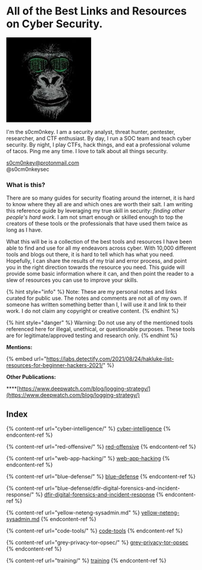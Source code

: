 # All of the Best Links and Resources on Cyber Security.

![](.gitbook/assets/proxy-image.jpeg)

I'm the s0cm0nkey. I am a security analyst, threat hunter, pentester, researcher, and CTF enthusiast. By day, I run a SOC team and teach cyber security. By night, I play CTFs, hack things, and eat a professional volume of tacos. Ping me any time. I love to talk about all things security.&#x20;

s0cm0nkey@protonmail.com\
@s0cm0nkeysec

### What is this?

There are so many guides for security floating around the internet, it is hard to know where they all are and which ones are worth their salt. I am writing this reference guide by leveraging my true skill in security: _finding other people's hard work_. I am not smart enough or skilled enough to top the creators of these tools or the professionals that have used them twice as long as I have.&#x20;

What this will be is a collection of the best tools and resources I have been able to find and use for all my endeavors across cyber. With 10,000 different tools and blogs out there, it is hard to tell which has what you need. Hopefully, I can share the results of my trial and error process, and point you in the right direction towards the resource you need. This guide will provide some basic information where it can, and then point the reader to a slew of resources you can use to improve your skills.

{% hint style="info" %}
Note: These are my personal notes and links curated for public use. The notes and comments are not all of my own. If someone has written something better than I, I will use it and link to their work. I do not claim any copyright or creative content.
{% endhint %}

{% hint style="danger" %}
Warning: Do not use any of the mentioned tools referenced here for illegal, unethical, or questionable purposes. These tools are for legitimate/approved testing and research only.
{% endhint %}

**Mentions:**

{% embed url="https://labs.detectify.com/2021/08/24/hakluke-list-resources-for-beginner-hackers-2021/" %}

**Other Publications:**

\*\*\*\*[https://www.deepwatch.com/blog/logging-strategy/](https://www.deepwatch.com/blog/logging-strategy/)

## Index

{% content-ref url="cyber-intelligence/" %}
[cyber-intelligence](cyber-intelligence/)
{% endcontent-ref %}

{% content-ref url="red-offensive/" %}
[red-offensive](red-offensive/)
{% endcontent-ref %}

{% content-ref url="web-app-hacking/" %}
[web-app-hacking](web-app-hacking/)
{% endcontent-ref %}

{% content-ref url="blue-defense/" %}
[blue-defense](blue-defense/)
{% endcontent-ref %}

{% content-ref url="blue-defense/dfir-digital-forensics-and-incident-response/" %}
[dfir-digital-forensics-and-incident-response](blue-defense/dfir-digital-forensics-and-incident-response/)
{% endcontent-ref %}

{% content-ref url="yellow-neteng-sysadmin.md" %}
[yellow-neteng-sysadmin.md](yellow-neteng-sysadmin.md)
{% endcontent-ref %}

{% content-ref url="code-tools/" %}
[code-tools](code-tools/)
{% endcontent-ref %}

{% content-ref url="grey-privacy-tor-opsec/" %}
[grey-privacy-tor-opsec](grey-privacy-tor-opsec/)
{% endcontent-ref %}

{% content-ref url="training/" %}
[training](training/)
{% endcontent-ref %}
